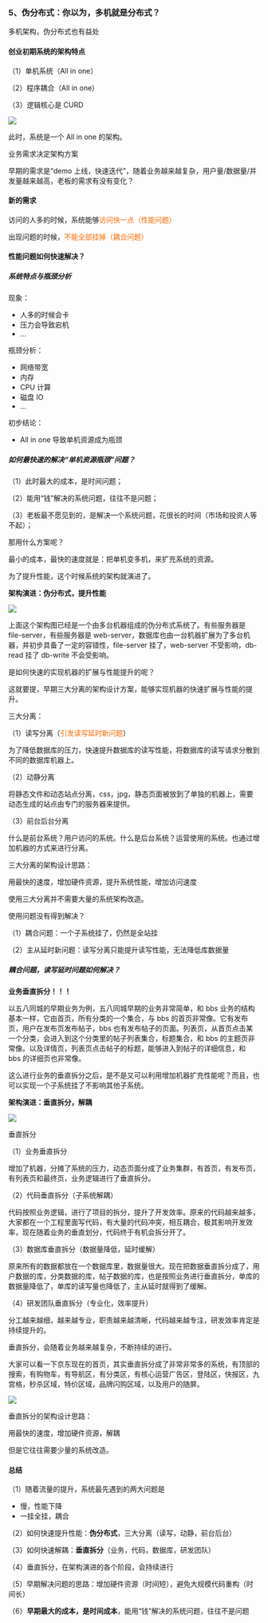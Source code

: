 ### 5、伪分布式：你以为，多机就是分布式？

多机架构，伪分布式也有益处

#### 创业初期系统的架构特点

（1）单机系统（All in one）

（2）程序耦合（All in one）

（3）逻辑核心是 CURD

![](image/ch1-2-系统架构.png)

此时，系统是一个 All in one 的架构。

业务需求决定架构方案

早期的需求是“demo 上线，快速迭代”，随着业务越来越复杂，用户量/数据量/并发量越来越高，老板的需求有没有变化？

#### 新的需求

访问的人多的时候，系统能够<span style="color:#FA6800;">访问快一点（性能问题）</span>

出现问题的时候，<span style="color:#FA6800;">不能全部挂掉（耦合问题）</span>

#### 性能问题如何快速解决？

##### 系统特点与瓶颈分析

现象：

* 人多的时候会卡
* 压力会导致宕机
* ...

瓶颈分析：

* 网络带宽
* 内存
* CPU 计算
* 磁盘 IO
* ...

初步结论：

* All in one 导致单机资源成为瓶颈

##### 如何最快速的解决“单机资源瓶颈”问题？

（1）此时最大的成本，是时间问题；

（2）能用“钱”解决的系统问题，往往不是问题；

（3）老板最不愿见到的，是解决一个系统问题，花很长的时间（市场和投资人等不起）；

那用什么方案呢？

最小的成本，最快的速度就是：把单机变多机，来扩充系统的资源。

为了提升性能，这个时候系统的架构就演进了。

**架构演进：伪分布式，提升性能**

![](image/ch2-5-伪分布式系统.png)

上面这个架构图已经是一个由多台机器组成的伪分布式系统了。有些服务器是 file-server，有些服务器是 web-server，数据库也由一台机器扩展为了多台机器，并初步具备了一定的容错性，file-server 挂了，web-server 不受影响，db-read 挂了 db-write 不会受影响。

是如何快速的实现机器的扩展与性能提升的呢？

这就要提，早期三大分离的架构设计方案，能够实现机器的快速扩展与性能的提升。

三大分离：

（1）读写分离（<span style="color:#FA6800;">引发读写延时新问题</span>）

为了降低数据库的压力，快速提升数据库的读写性能，将数据库的读写请求分散到不同的数据库机器上。

（2）动静分离

将静态文件和动态站点分离，css，jpg，静态页面被放到了单独的机器上，需要动态生成的站点由专门的服务器来提供。

（3）前台后台分离

什么是前台系统？用户访问的系统。什么是后台系统？运营使用的系统。也通过增加机器的方式来进行分离。

三大分离的架构设计思路：

用最快的速度，增加硬件资源，提升系统性能，增加访问速度

使用三大分离并不需要大量的系统架构改造。

使用问题没有得到解决？

（1）耦合问题：一个子系统挂了，仍然是全站挂

（2）主从延时新问题：读写分离只能提升读写性能，无法降低库数据量

##### 耦合问题，读写延时问题如何解决？

**业务垂直拆分！！！**

以五八同城的早期业务为例，五八同城早期的业务非常简单，和 bbs 业务的结构基本一样，它由首页，所有分类的一个集合，与 bbs 的首页非常像。它有发布页，用户在发布页发布帖子，bbs 也有发布帖子的页面。列表页，从首页点击某一个分类，会进入到这个分类里的帖子列表集合，标题集合，和 bbs 的主题页非常像。以及详情页，列表页点击帖子的标题，能够进入到帖子的详细信息，和 bbs 的详细页也非常像。

这么进行业务的垂直拆分之后，是不是又可以利用增加机器扩充性能呢？而且，也可以实现一个子系统挂了不影响其他子系统。

**架构演进：垂直拆分，解耦**

![](image/ch2-5-垂直拆分系统.png)

垂直拆分

（1）业务垂直拆分

增加了机器，分摊了系统的压力，动态页面分成了业务集群，有首页，有发布页，有列表页和最终页，业务逻辑进行了垂直拆分。

（2）代码垂直拆分（子系统解耦）

代码按照业务逻辑，进行了项目的拆分，提升了开发效率。原来的代码越来越多，大家都在一个工程里面写代码，有大量的代码冲突，相互耦合，极其影响开发效率，现在随着业务的垂直划分，代码终于有机会拆分开了。

（3）数据库垂直拆分（数据量降低，延时缓解）

原来所有的数据都放在一个数据库里，数据量很大。现在把数据垂直拆分成了，用户数据的库，分类数据的库，帖子数据的库，也是按照业务进行垂直拆分，单库的数据量降低了，单库的读写量也降低了，主从延时就得到了缓解。

（4）研发团队垂直拆分（专业化，效率提升）

分工越来越细，越来越专业，职责越来越清晰，代码越来越专注，研发效率肯定是持续提升的。

垂直拆分，会随着业务越来越复杂，不断持续的进行。

大家可以看一下京东现在的首页，其实垂直拆分成了非常非常多的系统，有顶部的搜索，有购物车，有导航区，有分类区，有核心运营广告区，登陆区，快报区，九宫格，秒杀区域，特价区域，品牌闪购区域，以及用户的随屏。

![](image/ch2-5-京东首页区域划分.png)

垂直拆分的架构设计思路：

用最快的速度，增加硬件资源，解耦

但是它往往需要少量的系统改造。

#### 总结

（1）随着流量的提升，系统最先遇到的两大问题是

* 慢，性能下降
* 一挂全挂，耦合

（2）如何快速提升性能：**伪分布式**，三大分离（读写，动静，前台后台）

（3）如何快速解耦：**垂直拆分**（业务，代码，数据库，研发团队）

（4）垂直拆分，在架构演进的各个阶段，会持续进行

（5）早期解决问题的思路：增加硬件资源（时间短），避免大规模代码重构（时间长）

（6）**早期最大的成本，是时间成本**，能用“钱”解决的系统问题，往往不是问题